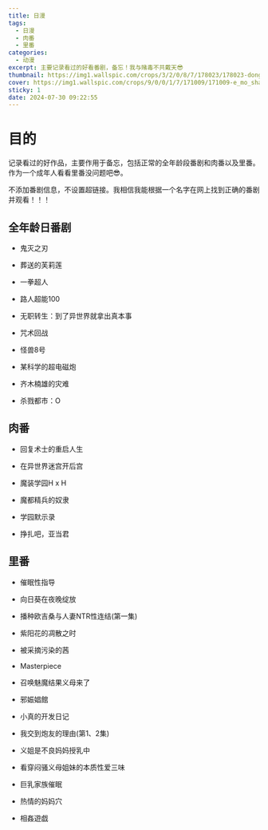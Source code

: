 ```yaml
---
title: 日漫
tags:
  - 日漫
  - 肉番
  - 里番
categories:
  - 动漫
excerpt: 主要记录看过的好看番剧，备忘！我与赌毒不共戴天😎
thumbnail: https://img1.wallspic.com/crops/3/2/0/8/7/178023/178023-dong_hua_pian-tao-dong_hua-ka_tong-a_ka_mei_ga_sha_si_a_ka_mei-3840x2160.jpg
cover: https://img1.wallspic.com/crops/9/0/0/1/7/171009/171009-e_mo_sha_shoukimetsu_no_yaiba-tao-fa_xing-zui-ka_tong-3840x2160.jpg
sticky: 1
date: 2024-07-30 09:22:55
---
```




# 目的

记录看过的好作品，主要作用于备忘，包括正常的全年龄段番剧和肉番以及里番。作为一个成年人看看里番没问题吧😎。

不添加番剧信息，不设置超链接。我相信我能根据一个名字在网上找到正确的番剧并观看！！！

## 全年龄日番剧

- 鬼灭之刃

- 葬送的芙莉莲

- 一拳超人

- 路人超能100

- 无职转生：到了异世界就拿出真本事

- 咒术回战

- 怪兽8号

- 某科学的超电磁炮

- 齐木楠雄的灾难

- 杀戮都市：O



## 肉番

- 回复术士的重启人生

- 在异世界迷宫开后宫

- 魔装学园H x H

- 魔都精兵的奴隶

- 学园默示录

- 挣扎吧，亚当君



## 里番

- 催眠性指导

- 向日葵在夜晚绽放

- 播种欧吉桑与人妻NTR性连结(第一集)

- 紫阳花的凋散之时

- 被采摘污染的茜

- Masterpiece

- 召唤魅魔结果义母来了

- 邪娠娼館

- 小真的开发日记

- 我交到炮友的理由(第1、2集)

- 义姐是不良妈妈授乳中

- 看穿闷骚义母姐妹的本质性爱三味

- 巨乳家族催眠

- 热情的妈妈穴

- 相姦遊戯
